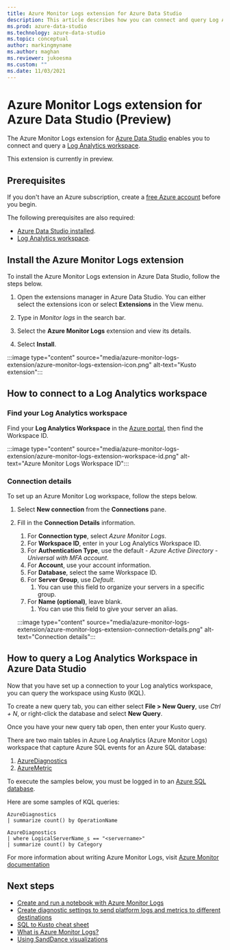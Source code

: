 ```yaml
---
title: Azure Monitor Logs extension for Azure Data Studio
description: This article describes how you can connect and query Log Analytics Workspace IDs with Azure Data Studio.
ms.prod: azure-data-studio
ms.technology: azure-data-studio
ms.topic: conceptual
author: markingmyname
ms.author: maghan
ms.reviewer: jukoesma
ms.custom: ""
ms.date: 11/03/2021
---
```


# Azure Monitor Logs extension for Azure Data Studio (Preview)

The Azure Monitor Logs extension for [Azure Data Studio](../what-is-azure-data-studio.md) enables you to connect and query a [Log Analytics workspace](/azure/azure-monitor/logs/quick-create-workspace).

This extension is currently in preview.

## Prerequisites

If you don't have an Azure subscription, create a [free Azure account](https://azure.microsoft.com/free/) before you begin.

The following prerequisites are also required:

- [Azure Data Studio installed](../download-azure-data-studio.md).
- [Log Analytics workspace](/azure/azure-monitor/logs/data-platform-logs#log-analytics-workspaces).

## Install the Azure Monitor Logs extension

To install the Azure Monitor Logs extension in Azure Data Studio, follow the steps below.

1. Open the extensions manager in Azure Data Studio. You can either select the extensions icon or select **Extensions** in the View menu.

2. Type in *Monitor logs* in the search bar.

3. Select the **Azure Monitor Logs** extension and view its details.

4. Select **Install**.

:::image type="content" source="media/azure-monitor-logs-extension/azure-monitor-logs-extension-icon.png" alt-text="Kusto extension":::

## How to connect to a Log Analytics workspace

### Find your Log Analytics workspace

Find your **Log Analytics Workspace** in the [Azure portal](https://ms.portal.azure.com/#home), then find the Workspace ID.

:::image type="content" source="media/azure-monitor-logs-extension/azure-monitor-logs-extension-workspace-id.png" alt-text="Azure Monitor Logs Workspace ID":::

### Connection details

To set up an Azure Monitor Log workspace, follow the steps below.

1. Select **New connection** from the **Connections** pane.

2. Fill in the **Connection Details** information.
    1. For **Connection type**, select *Azure Monitor Logs*.
    2. For **Workspace ID**, enter in your Log Analytics Workspace ID.
    3. For **Authentication Type**, use the default - *Azure Active Directory - Universal with MFA account*.
    4. For **Account**, use your account information.
    5. For **Database**, select the same Workspace ID.
    6. For **Server Group**, use *Default*.
        1. You can use this field to organize your servers in a specific group.
    7. For **Name (optional)**, leave blank.
        1. You can use this field to give your server an alias.

    :::image type="content" source="media/azure-monitor-logs-extension/azure-monitor-logs-extension-connection-details.png" alt-text="Connection details":::

## How to query a Log Analytics Workspace in Azure Data Studio

Now that you have set up a connection to your Log analytics workspace, you can query the workspace using Kusto (KQL).

To create a new query tab, you can either select **File > New Query**, use *Ctrl + N*, or right-click the database and select **New Query**.

Once you have your new query tab open, then enter your Kusto query.

There are two main tables in Azure Log Analytics (Azure Monitor Logs) workspace that capture Azure SQL events for an Azure SQL database:

1. [AzureDiagnostics](/azure/azure-monitor/reference/tables/azurediagnostics#azure-diagnostics-mode)
2. [AzureMetric](/azure/azure-monitor/reference/tables/azuremetrics#resource-types)

To execute the samples below, you must be logged in to an [Azure SQL database](/azure/azure-sql/database/single-database-create-quickstart?tabs=azure-portal).

Here are some samples of KQL queries:

```kusto
AzureDiagnostics
| summarize count() by OperationName
```

```kusto
AzureDiagnostics
| where LogicalServerName_s == "<servername>"
| summarize count() by Category
```

For more information about writing Azure Monitor Logs, visit [Azure Monitor documentation](/azure/azure-monitor/)

## Next steps

- [Create and run a notebook with Azure Monitor Logs](../notebooks/notebooks-azure-monitor-logs.md)
- [Create diagnostic settings to send platform logs and metrics to different destinations](/azure/azure-monitor/essentials/diagnostic-settings)
- [SQL to Kusto cheat sheet](/azure/data-explorer/kusto/query/sqlcheatsheet)
- [What is Azure Monitor Logs?](/azure/azure-monitor/logs/data-platform-logs)
- [Using SandDance visualizations](https://microsoft.github.io/SandDance/)
